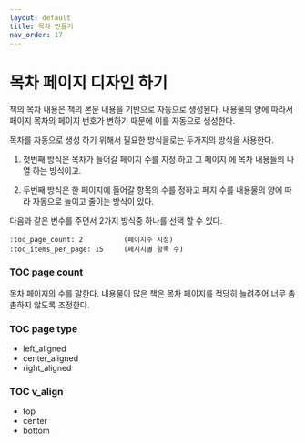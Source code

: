 ```yaml
---
layout: default
title: 목차 만들기
nav_order: 17
---
```



# 목차 페이지 디자인 하기

책의 목차 내용은 책의 본문 내용을 기반으로 자동으로 생성된다.
내용물의 양에 따라서 페이지 목차의 페이지 번호가 변하기 때문에 이를 자동으로 생성한다.

목차를 자동으로 생성 하기 위해서 필요한 방식을로는 두가지의 방식을 사용한다.

1. 첫번째 방식은 목차가 들어갈 페이지 수를 지정 하고 그  페이지 에  목차 내용들의 나열 하는 방식이고.

2. 두번째 방식은 한 페이지에 들어갈 항목의 수를 정하고 페지 수를 내용물의 양에 따라 자동으로 늘이고 줄이는 방식이 있다.

다음과 같은 변수를 주면서 2가지 방식중 하나를 선택 할  수 있다.

```
:toc_page_count: 2          (페이지수 지정)
:toc_items_per_page: 15     (페지지별 항목 수)

```

### TOC page count

목차 페이지의 수를 말한다.
내용물이 많은 책은 목차 페이지를 적당히 늘려주어 너무 촘촘하지 않도록 조정한다.

### TOC page type
- left_aligned
- center_aligned
- right_aligned

### TOC v_align
- top
- center
- bottom
